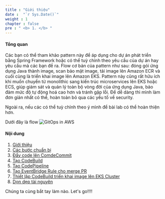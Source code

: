 ```yaml
---
title : "Giới thiệu"
date :  "`r Sys.Date()`" 
weight : 1
chapter : false
pre : " <b> 1. </b> "
---
```


#### Tổng quan

Các bạn có thể tham khảo pattern này để áp dụng cho dự án phát triển bằng Spring Framework hoặc có thể tuỳ chỉnh theo yêu cầu của dự án hay yêu cầu mà các bạn đề ra. Flow cơ bản của pattern như sau: đóng gói ứng dụng Java thành image, scan bảo mật image, tải image lên Amazon ECR và cuối cùng là triển khai image lên Amazon EKS. Pattern này cũng rất hữu ích khi muốn chuyển từ monolithic sang kiến trúc microservices lên EKS hoặc ECS, giúp giám sát và quản lý toàn bộ vòng đời của ứng dụng Java, bảo đảm mức độ tự động hoá cao hơn và tránh gặp lỗi. Để dễ dàng thì mình làm đơn giản nhất có thể, hoàn toàn bỏ qua các yếu tố về security.

Ngoài ra, nếu các có thể tuỳ chỉnh theo ý mình để bài lab có thể hoàn thiện hơn.

Dưới đây là flow
![GitOps in AWS](../../images/devops-flow.png)

#### Nội dung

1. [Giới thiệu](/1-introduce)
2. [Các bước chuẩn bị](/2-prepare)
3. [Đẩy code lên ComdeCommit](/3-pushcodetocodecommit)
4. [Tạo CodeBuild](/4-createcodebuild/)
5. [Tạo CodePipeline](/5-createcodepipeline/)
6. [Tạo EventBridge Rule cho merge PR](6-createeventbridgerule/)
7. [Thiết lập CodeBuild triển khai image lên EKS Cluster](7-configcodebuilddeployeks/)
8. [Dọn dẹp tài nguyên](8-cleanup/)

Chúng ta cùng bắt tay làm nào. Let's go!!!!